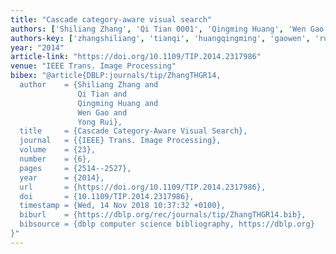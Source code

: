 ```yaml
---
title: "Cascade category-aware visual search"
authors: ['Shiliang Zhang', 'Qi Tian 0001', 'Qingming Huang', 'Wen Gao 0001', 'Yong Rui']
authors-key: ['zhangshiliang', 'tianqi', 'huangqingming', 'gaowen', 'ruiyong']
year: "2014"
article-link: "https://doi.org/10.1109/TIP.2014.2317986"
venue: "IEEE Trans. Image Processing"
bibex: "@article{DBLP:journals/tip/ZhangTHGR14,
  author    = {Shiliang Zhang and
               Qi Tian and
               Qingming Huang and
               Wen Gao and
               Yong Rui},
  title     = {Cascade Category-Aware Visual Search},
  journal   = {{IEEE} Trans. Image Processing},
  volume    = {23},
  number    = {6},
  pages     = {2514--2527},
  year      = {2014},
  url       = {https://doi.org/10.1109/TIP.2014.2317986},
  doi       = {10.1109/TIP.2014.2317986},
  timestamp = {Wed, 14 Nov 2018 10:37:32 +0100},
  biburl    = {https://dblp.org/rec/journals/tip/ZhangTHGR14.bib},
  bibsource = {dblp computer science bibliography, https://dblp.org}
}"
---
```

